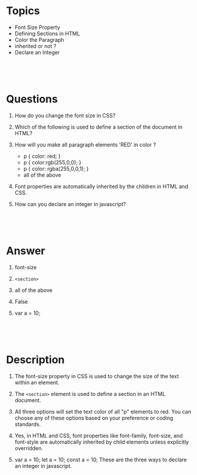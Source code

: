 # Topics

- Font Size Property
- Defining Sections in HTML
- Color the Paragraph
- inherited or not ?
- Declare an Integer

&nbsp;

&nbsp;

# Questions

1. How do you change the font size in CSS?

2. Which of the following is used to define a section of the document in HTML?

3. How will you make all paragraph elements 'RED' in color ?

   - p { color: red; }
   - p { color:rgb(255,0,0); }
   - p { color: rgba(255,0,0,1); }
   - all of the above

4. Font properties are automatically inherited by the children in HTML and CSS.

5. How can you declare an integer in javascript?

&nbsp;

&nbsp;

# Answer

1. font-size

2. `<section>`

3. all of the above

4. False

5. var a = 10;

&nbsp;

&nbsp;

# Description

1. The font-size property in CSS is used to change the size of the text within an element.

2. The `<section>` element is used to define a section in an HTML document.

3. All three options will set the text color of all "p" elements to red. You can choose any of these options based on your preference or coding standards.

4. Yes, in HTML and CSS, font properties like font-family, font-size, and font-style are automatically inherited by child elements unless explicitly overridden.

5. var a = 10; let a = 10; const a = 10; These are the three ways to declare an integer in javascript.
